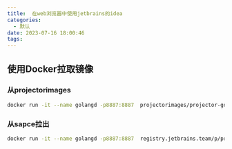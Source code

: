 ```yaml
---
title:  在web浏览器中使用jetbrains的idea
categories:
  - 默认
date: 2023-07-16 18:00:46
tags:
---
```



## 使用Docker拉取镜像

### 从projectorimages
```sh 
docker run -it --name golangd -p8887:8887  projectorimages/projector-goland
```

### 从sapce拉出
```sh 
docker run -it --name golangd -p8887:8887  registry.jetbrains.team/p/prj/containers/projector-goland
```